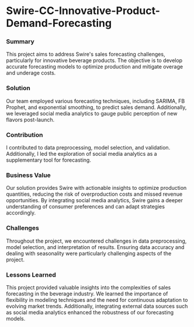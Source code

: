 # Swire-CC-Innovative-Product-Demand-Forecasting

### Summary
This project aims to address Swire's sales forecasting challenges, particularly for innovative beverage products. The objective is to develop accurate forecasting models to optimize production and mitigate overage and underage costs.

### Solution
Our team employed various forecasting techniques, including SARIMA, FB Prophet, and exponential smoothing, to predict sales demand. Additionally, we leveraged social media analytics to gauge public perception of new flavors post-launch.

### Contribution
I contributed to data preprocessing, model selection, and validation. Additionally, I led the exploration of social media analytics as a supplementary tool for forecasting.

### Business Value
Our solution provides Swire with actionable insights to optimize production quantities, reducing the risk of overproduction costs and missed revenue opportunities. By integrating social media analytics, Swire gains a deeper understanding of consumer preferences and can adapt strategies accordingly.

### Challenges
Throughout the project, we encountered challenges in data preprocessing, model selection, and interpretation of results. Ensuring data accuracy and dealing with seasonality were particularly challenging aspects of the project.

### Lessons Learned
This project provided valuable insights into the complexities of sales forecasting in the beverage industry. We learned the importance of flexibility in modeling techniques and the need for continuous adaptation to evolving market trends. Additionally, integrating external data sources such as social media analytics enhanced the robustness of our forecasting models.
